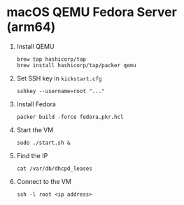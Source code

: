 # macOS QEMU Fedora Server (arm64)

1. Install QEMU
   ```
   brew tap hashicorp/tap
   brew install hashicorp/tap/packer qemu
   ```
1. Set SSH key in `kickstart.cfg`
   ```
   sshkey --username=root "..."
   ```
1. Install Fedora
   ```
   packer build -force fedora.pkr.hcl
   ```
1. Start the VM
   ```
   sudo ./start.sh &
   ```
1. Find the IP
   ```
   cat /var/db/dhcpd_leases
   ```
1. Connect to the VM
   ```
   ssh -l root <ip address>
   ```
